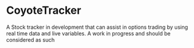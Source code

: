 # CoyoteTracker
A Stock tracker in development that can assist in options trading by using real time data and live variables. A work in progress and should be considered as such
